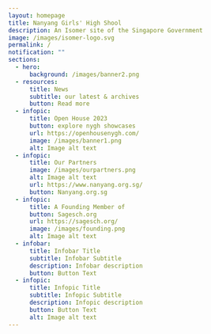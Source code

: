 ```yaml
---
layout: homepage
title: Nanyang Girls' High Shool
description: An Isomer site of the Singapore Government
image: /images/isomer-logo.svg
permalink: /
notification: ""
sections:
  - hero:
      background: /images/banner2.png
  - resources:
      title: News
      subtitle: our latest & archives
      button: Read more
  - infopic:
      title: Open House 2023
      button: explore nygh showcases
      url: https://openhousenygh.com/
      image: /images/banner1.png
      alt: Image alt text
  - infopic:
      title: Our Partners
      image: /images/ourpartners.png
      alt: Image alt text
      url: https://www.nanyang.org.sg/
      button: Nanyang.org.sg
  - infopic:
      title: A Founding Member of
      button: Sagesch.org
      url: https://sagesch.org/
      image: /images/founding.png
      alt: Image alt text
  - infobar:
      title: Infobar Title
      subtitle: Infobar Subtitle
      description: Infobar description
      button: Button Text
  - infopic:
      title: Infopic Title
      subtitle: Infopic Subtitle
      description: Infopic description
      button: Button Text
      alt: Image alt text
---
```


